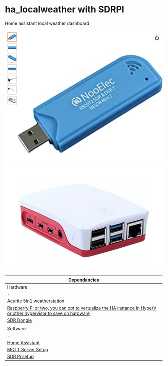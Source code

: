 # ha_localweather with SDRPI
Home assistant local weather dashboard

<img src="Screenshot 2023-03-14 at 10.27.37 AM.png" alt="SDR Dongle">
<img src="Screenshot 2023-03-14 at 10.28.44 AM.png" alt="Dashboard">

|Dependancies|
|-|
|Hardware|
|-|
|<a href="https://www.amazon.com/AcuRite-Wireless-Weather-Station-Monitoring/dp/B06XNPKKNZ/ref=sr_1_7?keywords=acurite+5in1+weather+station&qid=1678805983&sprefix=acurite+5i%2Caps%2C267&sr=8-7&ufe=app_do%3Aamzn1.fos.18ed3cb5-28d5-4975-8bc7-93deae8f9840">Acurite 5in1 weatherstation</a>|
|<a href="https://www.amazon.com/Raspberry-Model-2019-Quad-Bluetooth/dp/B07TD42S27/ref=sr_1_3?crid=1XTFUN1QN7TXM&keywords=raspberry+pi&qid=1678806232&sprefix=raspberry+p%2Caps%2C204&sr=8-3&ufe=app_do%3Aamzn1.fos.18ed3cb5-28d5-4975-8bc7-93deae8f9840)">Raspberry Pi or two, you can opt to vertualize the HA instance in HyperV or other hypervisor to save on hardware</a>|
|<a href="https://www.amazon.com/NooElec-NESDR-Mini-RTL2832-Antenna/dp/B00P2UOU72/ref=sr_1_4?keywords=sdr+dongle&qid=1678806167&sprefix=sdr%2Caps%2C263&sr=8-4">SDR Dongle</a>|
| |
|Software|
|-|
|<a href="https://www.home-assistant.io">Home Assistant</a>|
|<a href="https://youtu.be/dqTn-Gk4Qeo">MQTT Server Setup</a>|
|<a href="https://youtu.be/_COwsvkxyFA">SDR Pi setup</a>|

